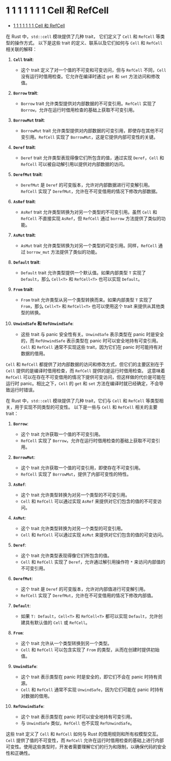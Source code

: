 # 1 1 1 1 1 1 1 Cell 和 RefCell

<!-- TOC START -->
- [1 1 1 1 1 1 1 Cell 和 RefCell](#1-1-1-1-1-1-1-cell-和-refcell)
<!-- TOC END -->

在 Rust 中，`std::cell` 模块提供了几种 trait，
它们定义了 `Cell` 和 `RefCell` 等类型的操作方式。
以下是这些 trait 的定义、联系以及它们如何与 `Cell` 和 `RefCell` 相关联的解释：

1. **`Cell` trait**:
   - 这个 trait 定义了对一个值的不可变和可变访问，但与 `RefCell` 不同，`Cell` 没有运行时借用检查。它允许在编译时通过 `get` 和 `set` 方法访问和修改值。

2. **`Borrow` trait**:
   - `Borrow` trait 允许类型提供对内部数据的不可变引用。`RefCell` 实现了 `Borrow`，允许在运行时借用检查的基础上获取不可变引用。

3. **`BorrowMut` trait**:
   - `BorrowMut` trait 允许类型提供对内部数据的可变引用，即使存在其他不可变引用。`RefCell` 实现了 `BorrowMut`，这是它提供内部可变性的关键。

4. **`Deref` trait**:
   - `Deref` trait 允许类型表现得像它们所包含的值，通过实现 `Deref`，`Cell` 和 `RefCell` 可以被自动解引用以提供对内部数据的访问。

5. **`DerefMut` trait**:
   - `DerefMut` 是 `Deref` 的可变版本，允许对内部数据进行可变解引用。`RefCell` 实现了 `DerefMut`，允许在不可变借用的情况下修改内部数据。

6. **`AsRef` trait**:
   - `AsRef` trait 允许类型转换为对另一个类型的不可变引用。虽然 `Cell` 和 `RefCell` 不直接实现 `AsRef`，但 `RefCell` 通过 `borrow` 方法提供了类似的功能。

7. **`AsMut` trait**:
   - `AsMut` trait 允许类型转换为对另一个类型的可变引用。同样，`RefCell` 通过 `borrow_mut` 方法提供了类似的功能。

8. **`Default` trait**:
   - `Default` trait 允许类型提供一个默认值。如果内部类型 `T` 实现了 `Default`，那么 `Cell<T>` 和 `RefCell<T>` 也可以实现 `Default`。

9. **`From` trait**:
   - `From` trait 允许类型从另一个类型转换而来。如果内部类型 `T` 实现了 `From`，那么 `Cell<T>` 和 `RefCell<T>` 也可以使用这个 trait 来提供从其他类型的转换。

10. **`UnwindSafe` 和 `RefUnwindSafe`**:
    - 这些 trait 与 panic 安全性有关。`UnwindSafe` 表示类型在 panic 时是安全的，而 `RefUnwindSafe` 表示类型在 panic 时可以安全地持有可变引用。`Cell` 和 `RefCell` 通常不实现这些 trait，因为它们在 panic 时可能持有对数据的借用。

`Cell` 和 `RefCell` 都提供了对内部数据的访问和修改方式，但它们的主要区别在于 `Cell` 提供的是编译时借用检查，而 `RefCell` 提供的是运行时借用检查。
这意味着 `RefCell` 可以在存在不可变借用的情况下提供可变访问，但这样做的代价是可能在运行时 panic。相比之下，`Cell` 的 `get` 和 `set` 方法在编译时就已经确定，不会导致运行时错误。

在 Rust 中，`std::cell` 模块提供了几种 trait，它们与 `Cell` 和 `RefCell` 等类型相关，用于实现不同类型的可变性。
以下是一些与 `Cell` 和 `RefCell` 相关的主要 trait：

1. **`Borrow`**:
   - 这个 trait 允许获取一个值的不可变引用。
   - `RefCell` 实现了 `Borrow`，允许在运行时借用检查的基础上获取不可变引用。

2. **`BorrowMut`**:
   - 这个 trait 允许获取一个值的可变引用，即使存在不可变引用。
   - `RefCell` 实现了 `BorrowMut`，提供了内部可变性的特性。

3. **`AsRef`**:
   - 这个 trait 允许类型转换为对另一个类型的不可变引用。
   - `Cell` 和 `RefCell` 可以通过实现 `AsRef` 来提供对它们包含的值的不可变访问。

4. **`AsMut`**:
   - 这个 trait 允许类型转换为对另一个类型的可变引用。
   - `Cell` 和 `RefCell` 可以通过实现 `AsMut` 来提供对它们包含的值的可变访问。

5. **`Deref`**:
   - 这个 trait 允许类型表现得像它们所包含的值。
   - `Cell` 和 `RefCell` 实现了 `Deref`，允许通过解引用操作符 `*` 来访问内部值的不可变引用。

6. **`DerefMut`**:
   - 这个 trait 是 `Deref` 的可变版本，允许对内部值进行可变解引用。
   - `RefCell` 实现了 `DerefMut`，允许在不可变借用的情况下修改内部值。

7. **`Default`**:
   - 如果 `T: Default`，`Cell<T>` 和 `RefCell<T>` 都可以实现 `Default`，允许创建具有默认值的 `Cell` 或 `RefCell`。

8. **`From`**:
   - 这个 trait 允许从一个类型转换到另一个类型。
   - `Cell` 和 `RefCell` 可以包含实现了 `From` 的类型，从而在创建时提供初始值。

9. **`UnwindSafe`**:
   - 这个 trait 表示类型在 panic 时是安全的，即它们不会在 panic 时持有资源。
   - `Cell` 和 `RefCell` 通常不实现 `UnwindSafe`，因为它们可能在 panic 时持有对数据的借用。

10. **`RefUnwindSafe`**:
    - 这个 trait 表示类型在 panic 时可以安全地持有可变引用。
    - 与 `UnwindSafe` 类似，`RefCell` 也不实现 `RefUnwindSafe`。

这些 trait 定义了 `Cell` 和 `RefCell` 如何与 Rust 的借用规则和所有权模型交互。
`Cell` 提供了值的不可变性，而 `RefCell` 允许在运行时借用检查的基础上进行内部可变性。使用这些类型时，开发者需要理解它们的行为和限制，以确保代码的安全性和正确性。
